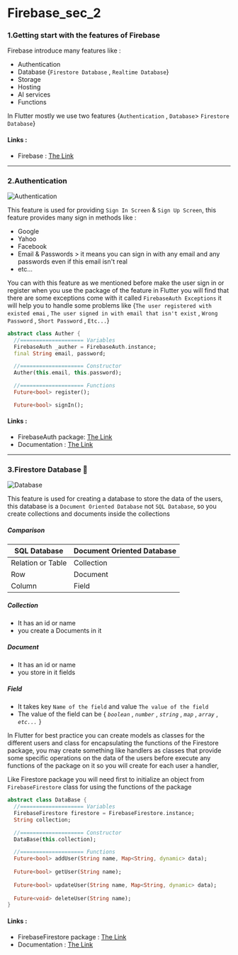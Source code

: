 # **Firebase_sec_2**
### 1.Getting start with the features of Firebase
Firebase introduce many features like :
* Authentication
* Database {`Firestore Database` , `Realtime Database`}
* Storage
* Hosting
* AI services
* Functions

In Flutter mostly we use two features {`Authentication` , `Database`> `Firestore Database`}

#### **Links** :
* Firebase : <a href="https://firebase.google.com/" target="_blank">The Link</a>


---


### 2.Authentication


![Authentication](https://achievement-images.teamtreehouse.com/badges_Ruby_UserAuthentication_Stage1.png)


This feature is used for providing `Sign In Screen` & `Sign Up Screen`,
this feature provides many sign in methods like :
* Google
* Yahoo
* Facebook
* Email & Passwords > it means you can sign in with any email and any passwords even if this email isn't real
* etc...

You can with this feature as we mentioned before make the user sign in or register when you use the package of the feature in Flutter you will find that there are some exceptions come with it called `FirebaseAuth Exceptions` it will help you to handle some problems like {`The user registered with existed emai` , `The user signed in with email that isn't exist` , `Wrong Password` , `Short Password` , `Etc...`}
```dart
abstract class Auther {
  //==================== Variables
  FirebaseAuth _auther = FirebaseAuth.instance;
  final String email, password;

  //==================== Constructor
  Auther(this.email, this.password);

  //==================== Functions
  Future<bool> register();

  Future<bool> signIn();
``` 

#### **Links** :
* FirebaseAuth package: <a href="https://pub.dev/packages/firebase_auth" target="_blank">The Link</a>
* Documentation : <a href="https://firebase.flutter.dev/docs/auth/overview" target="_blank">The Link</a>

---

### 3.Firestore Database :floppy_disk:


![Database](https://cdn-icons-png.flaticon.com/512/3208/3208727.png)


This feature is used for creating a database to store the data of the users,
this database is a `Document Oriented Database` not `SQL Database`,
so you create collections and documents inside the collections

##### Comparison 

| SQL Database      | Document Oriented Database |
|-------------------|----------------------------|
| Relation or Table | Collection                 |
| Row               | Document                   |
| Column            | Field                      |


##### Collection
* It has an id or name 
* you create a Documents in it


##### Document
* It has an id or name
* you store in it fields


##### Field
* It takes key `Name of the field` and value `The value of the field`
* The value of the field can be { *`boolean`* , *`number`* , *`string`* , *`map`* , *`array`* , *`etc...`* }

In Flutter for best practice you can create models as classes for the different users and class for encapsulating the functions of the Firestore package, you may create something like handlers as classes that provide some specific operations on the data of the users before execute any functions of the package on it so you will create for each user a handler,

Like Firestore package you will need first to initialize an object from `FirebaseFirestore`
class for using the functions of the package
```dart
abstract class DataBase {
  //==================== Variables
  FirebaseFirestore firestore = FirebaseFirestore.instance;
  String collection;

  //==================== Constructor
  DataBase(this.collection);

  //==================== Functions
  Future<bool> addUser(String name, Map<String, dynamic> data);
  
  Future<bool> getUser(String name);
  
  Future<bool> updateUser(String name, Map<String, dynamic> data);
  
  Future<void> deleteUser(String name);
}
``` 

#### **Links** :
* FirebaseFirestore package : <a href="https://pub.dev/packages/cloud_firestore" target="_blank">The Link</a>
* Documentation : <a href="https://firebase.flutter.dev/docs/firestore/overview" target="_blank">The Link</a>
